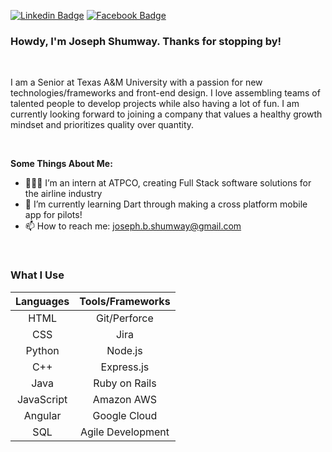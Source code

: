 [![Linkedin Badge](https://img.shields.io/badge/-Joseph_Shumway-blue?style=flat-square&logo=Linkedin&logoColor=white&link=https://www.linkedin.com/in/joseph-shumway/)](https://www.linkedin.com/in/joseph-shumway) [![Facebook Badge](https://img.shields.io/badge/-Joseph_Shumway-3b5998?style=flat-square&labelColor=3b5998&logo=facebook&logoColor=white&link=https://www.facebook.com/joseph.shumway.3/)](https://www.facebook.com/joseph.shumway.3/)
 

### Howdy, I'm Joseph Shumway. Thanks for stopping by!

<br/>

I am a Senior at Texas A&M University with a passion for new technologies/frameworks and front-end design. I love assembling teams of talented people to develop projects while also having a lot of fun. I am currently looking forward to joining a company that values a healthy growth mindset and prioritizes quality over quantity.
  
<br/>
  
**Some Things About Me:**

- 👨🏽‍💻 I’m an intern at ATPCO, creating Full Stack software solutions for the airline industry
- 🌱 I’m currently learning Dart through making a cross platform mobile app for pilots!
- 📫 How to reach me: joseph.b.shumway@gmail.com

<br/>

### What I Use
| Languages     | Tools/Frameworks |
| :-----------: |:----------------:|
| HTML          | Git/Perforce     |
| CSS           | Jira             |
| Python        | Node.js          |
| C++           | Express.js       |
| Java          | Ruby on Rails    |
| JavaScript    | Amazon AWS       |
| Angular       | Google Cloud     |
| SQL           | Agile Development|

<br/>

